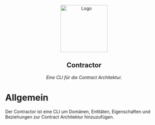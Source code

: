 <!-- Kopfzeile -->
<p align="center">
  <img src="https://i.imgur.com/zmWGAFY.png" alt="Logo" height="150">

  <h2 align="center">Contractor</h2>

  <p align="center">
    <i>Eine CLI für die Contract Architektur.</i>
  </p>
</p>

# Allgemein

Der Contractor ist eine CLI um Domänen, Entitäten, Eigenschaften und Beziehungen zur Contract Architektur hinzuzufügen.
